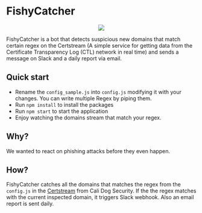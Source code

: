# FishyCatcher

<p align="center">
  <img src="https://github.com/bitwala/fishyCatcher/blob/master/img/meta.png?raw=true" data-canonical-src="https://github.com/bitwala/fishyCatcher/blob/master/img/meta.png?raw=true" style="text-align:center;" />
</p>

FishyCatcher is a bot that detects suspicious new domains that match certain regex on the Certstream (A simple service for getting data from the Certificate Transparency Log (CTL) network in real time) and sends a message on Slack and a daily report via email.

## Quick start

- Rename the `config_sample.js` into `config.js` modifying it with your changes. You can write multiple Regex by piping them.
- Run `npm install` to install the packages
- Run `npm start` to start the application
- Enjoy watching the domains stream that match your regex.

## Why?

We wanted to react on phishing attacks before they even happen.

## How?

FishyCatcher catches all the domains that matches the regex from the `config.js` in the [Certstream](https://certstream.calidog.io/) from Cali Dog Security. If the the regex matches with the current inspected domain, it triggers Slack webhook.
Also an email report is sent daily.
